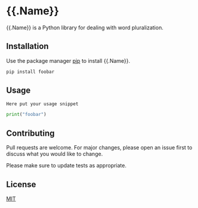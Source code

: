 # {{.Name}}

{{.Name}} is a Python library for dealing with word pluralization.

## Installation

Use the package manager [pip](https://pip.pypa.io/en/stable/) to install {{.Name}}.

```bash
pip install foobar
```

## Usage

`Here put your usage snippet`

```python
print("foobar")
```

## Contributing

Pull requests are welcome. For major changes, please open an issue first to discuss what you would like to change.

Please make sure to update tests as appropriate.

## License

[MIT](https://choosealicense.com/licenses/mit/)
